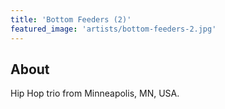 ```yaml
---
title: 'Bottom Feeders (2)'
featured_image: 'artists/bottom-feeders-2.jpg'
---
```


## About

Hip Hop trio from Minneapolis, MN, USA.
